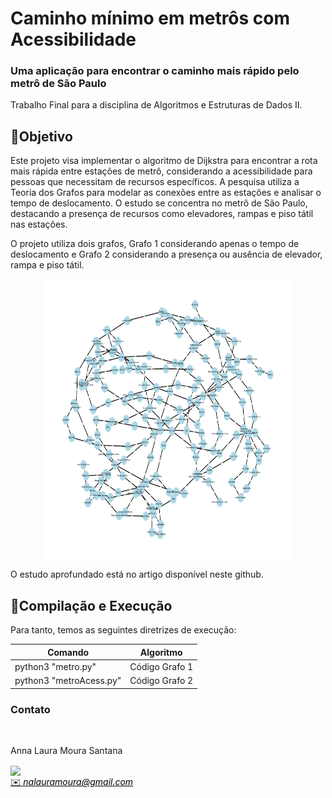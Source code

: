 # **Caminho mínimo em metrôs com Acessibilidade**

### Uma aplicação para encontrar o caminho mais rápido pelo metrô de São Paulo

Trabalho Final para a disciplina de Algoritmos e Estruturas de Dados II. <br/>

## 🎯Objetivo 


Este projeto visa implementar o algoritmo de Dijkstra para encontrar a rota mais rápida entre estações de metrô, considerando a acessibilidade para pessoas que necessitam de recursos específicos. A pesquisa utiliza a Teoria dos Grafos para modelar as conexões entre as estações e analisar o tempo de deslocamento. O estudo se concentra no metrô de São Paulo, destacando a presença de recursos como elevadores, rampas e piso tátil nas estações.

O projeto utiliza dois grafos, Grafo 1 considerando apenas o tempo de deslocamento  e Grafo 2 considerando a presença ou ausência de elevador, rampa e piso tátil.  


<div style="display: flex; justify-content: center;">
    <img src="img/grafoCompleto.png" width="400" height="450">
</div>

O estudo aprofundado está no artigo disponível neste github.


##  👾Compilação e Execução  

Para tanto, temos as seguintes diretrizes de execução:


| Comando                |  Algoritmo                                                                                           |                     
| -----------------------| ------------------------------------------------------------------------------------------------- |
|  python3      "metro.py"          | Código Grafo 1                                        |
|  python3   "metroAcess.py"     | Código Grafo 2          |


### Contato 
<div>
 <br><p align="justify"> Anna Laura Moura Santana</p>
 <a href="https://t.me/annalaurams">
 <img align="center" src="https://img.shields.io/badge/Telegram-2CA5E0?style=for-the-badge&logo=telegram&logoColor=white"/> 
 </div>
<a style="color:black" href="mailto:nalauramoura@gmail.com?subject=[GitHub]%20Source%20Dynamic%20Lists">
✉️ <i>nalauramoura@gmail.com</i>
</a>
